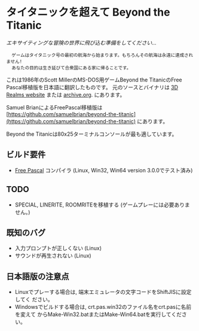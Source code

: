 # タイタニックを超えて Beyond the Titanic

*エキサイティングな冒険の世界に飛び込む準備をしてください…*

```
  ゲームはタイタニック号の最初の航海から始まります。もちろんその航海は永遠に達成されません!
  あなたの目的は生き延びて合衆国にある家に帰ることです。
```

これは1986年のScott MillerのMS-DOS用ゲームBeyond the TitanicのFree Pascal移植版を日本語に翻訳したものです。
元のソースとバイナリは
[3D Realms website](http://legacy.3drealms.com/news/2009/03/several_old_games_released_as_freeware.html)
または
[archive.org](https://archive.org/details/BeyondTitanic_source).
にあります。

Samuel BrianによるFreePascal移植版は
[https://github.com/samuelbrian/beyond-the-titanic](https://github.com/samuelbrian/beyond-the-titanic)
にあります。

Beyond the Titanicは80x25ターミナルコンソールが最も適しています。

## ビルド要件

* [Free Pascal](http://www.freepascal.org/) コンパイラ
  (Linux, Win32, Win64 version 3.0.0でテスト済み)

## TODO

* SPECIAL, LINERITE, ROOMRITEを移植する (ゲームプレーには必要ありません。)

## 既知のバグ

* 入力プロンプトが正しくない (Linux)
* サウンドが再生されない (Linux)


## 日本語版の注意点

* Linuxでプレーする場合は, 端末エミュレータの文字コードをShiftJISに設定してく
  ださい。
* Windowsでビルドする場合は, crt.pas.win32のファイル名をcrt.pasに名前を変えて
  からMake-Win32.batまたはMake-Win64.batを実行してください。
